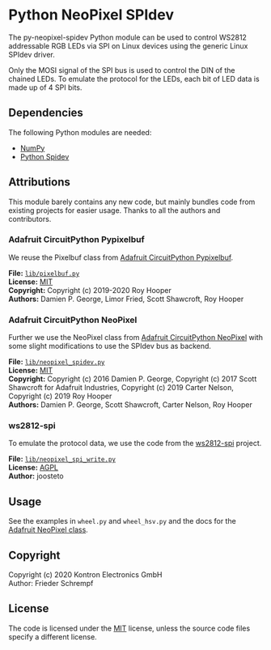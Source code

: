 # Python NeoPixel SPIdev

The py-neopixel-spidev Python module can be used to control WS2812 addressable
RGB LEDs via SPI on Linux devices using the generic Linux SPIdev driver.

Only the MOSI signal of the SPI bus is used to control the DIN of the chained
LEDs. To emulate the protocol for the LEDs, each bit of LED data is made up of
4 SPI bits.

## Dependencies

The following Python modules are needed:

* [NumPy](https://numpy.org/)
* [Python Spidev](https://github.com/doceme/py-spidev)

## Attributions

This module barely contains any new code, but mainly bundles code from existing
projects for easier usage. Thanks to all the authors and contributors.

### Adafruit CircuitPython Pypixelbuf

We reuse the Pixelbuf class from [Adafruit CircuitPython Pypixelbuf](https://github.com/adafruit/Adafruit_CircuitPython_Pypixelbuf/blob/master/adafruit_pypixelbuf.py).

**File:** [`lib/pixelbuf.py`](lib/pixelbuf.py)  
**License:** [MIT](licenses_thirdparty/LICENSE.MIT.CircuitPython)   
**Copyright:** Copyright (c) 2019-2020 Roy Hooper  
**Authors:** Damien P. George, Limor Fried, Scott Shawcroft, Roy Hooper  

### Adafruit CircuitPython NeoPixel

Further we use the NeoPixel class from [Adafruit CircuitPython NeoPixel](https://github.com/adafruit/Adafruit_CircuitPython_NeoPixel/blob/master/neopixel.py)
with some slight modifications to use the SPIdev bus as backend.

**File:** [`lib/neopixel_spidev.py`](lib/neopixel_spidev.py)  
**License:** [MIT](licenses_thirdparty/LICENSE.MIT.CircuitPython)    
**Copyright:** Copyright (c) 2016 Damien P. George, Copyright (c) 2017 Scott Shawcroft for Adafruit Industries, Copyright (c) 2019 Carter Nelson, Copyright (c) 2019 Roy Hooper  
**Authors:** Damien P. George, Scott Shawcroft, Carter Nelson, Roy Hooper

### ws2812-spi

To emulate the protocol data, we use the code from the [ws2812-spi](https://github.com/joosteto/ws2812-spi/blob/master/ws2812.py) project.

**File:** [`lib/neopixel_spi_write.py`](lib/neopixel_spi_write.py)  
**License:** [AGPL](licenses_thirdparty/LICENSE.AGPL.ws2812-spi)  
**Author:** joosteto  

## Usage

See the examples in `wheel.py` and `wheel_hsv.py` and the docs for the [Adafruit
NeoPixel class](https://github.com/adafruit/Adafruit_CircuitPython_NeoPixel#usage-example).

## Copyright

Copyright (c) 2020 Kontron Electronics GmbH  
Author: Frieder Schrempf

## License

The code is licensed under the [MIT](LICENSE) license, unless the source code
files specify a different license.
